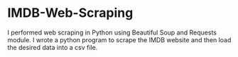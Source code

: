 # IMDB-Web-Scraping
I performed web scraping in Python using Beautiful Soup and Requests module. I wrote a python program to scrape the IMDB website and then load the desired data into a csv file.
